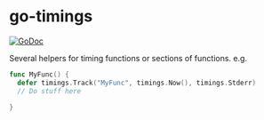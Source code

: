 
# go-timings

[![GoDoc](https://godoc.org/github.com/cognusion/go-timings?status.svg)](https://godoc.org/github.com/cognusion/go-timings)

Several helpers for timing functions or sections of functions. e.g.

```go
func MyFunc() {
  defer timings.Track("MyFunc", timings.Now(), timings.Stderr)
  // Do stuff here
  
}
```
